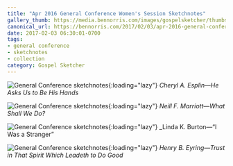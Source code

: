 ```yaml
---
title: "Apr 2016 General Conference Women's Session Sketchnotes"
gallery_thumb: https://media.bennorris.com/images/gospelsketcher/thumbs/apr-16-0-esplin.jpg
canonical_url: https://bennorris.com/2017/02/03/apr-2016-general-conference-womens-session-sketchnotes
date: 2017-02-03 06:30:01-0700
tags:
- general conference
- sketchnotes
- collection
category: Gospel Sketcher
---
```


![General Conference sketchnotes](https://media.bennorris.com/images/gospelsketcher/general-conference/apr-2016/apr-16-0-esplin.jpg){:loading="lazy"}
_Cheryl A. Esplin—He Asks Us to Be His Hands_

![General Conference sketchnotes](https://media.bennorris.com/images/gospelsketcher/general-conference/apr-2016/apr-16-0-marriott.jpg){:loading="lazy"}
_Neill F. Marriott—What Shall We Do?_

![General Conference sketchnotes](https://media.bennorris.com/images/gospelsketcher/general-conference/apr-2016/apr-16-0-burton.jpg){:loading="lazy"}
_Linda K. Burton—“I Was a Stranger”

![General Conference sketchnotes](https://media.bennorris.com/images/gospelsketcher/general-conference/apr-2016/apr-16-0-eyring.jpg){:loading="lazy"}
_Henry B. Eyring—Trust in That Spirit Which Leadeth to Do Good_
